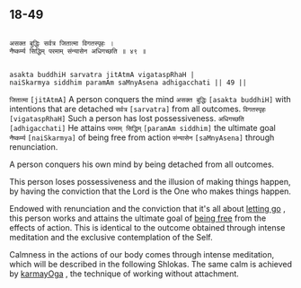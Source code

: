 ## 18-49


```shloka-sa

असक्त बुद्धिः सर्वत्र जितात्मा विगतस्पृहः ।
नैष्कर्म्य सिद्धिम् परमाम् संन्यासेन अधिगच्छति ॥ ४९ ॥

```
```shloka-sa-hk

asakta buddhiH sarvatra jitAtmA vigataspRhaH |
naiSkarmya siddhim paramAm saMnyAsena adhigacchati || 49 ||

```
`जितात्मा` `[jitAtmA]` A person conquers the mind `असक्त बुद्धिः` `[asakta buddhiH]` with intentions that are detached `सर्वत्र` `[sarvatra]` from all outcomes. `विगतस्पृहः` `[vigataspRhaH]` Such a person has lost possessiveness. `अधिगच्छति` `[adhigacchati]` He attains `परमाम् सिद्धिम्` `[paramAm siddhim]` the ultimate goal `नैष्कर्म्य` `[naiSkarmya]` of being free from action `संन्यासेन` `[saMnyAsena]` through renunciation.

A person conquers his own mind by being detached from all outcomes. 

This person loses possessiveness and the illusion of making things happen, by having the conviction that the Lord is the One who makes things happen. 

Endowed with renunciation and the conviction that it's all about 
[letting go](letting_go)
, this person works and attains the ultimate goal of 
[being free](Moksha)
 from the effects of action. This is identical to the outcome obtained through intense meditation and the exclusive contemplation of the Self.




Calmness in the actions of our body comes through intense meditation, which will be described in the following Shlokas. The same calm is achieved by 
[karmayOga](karmayOga_a_defn)
, the technique of working without attachment.


